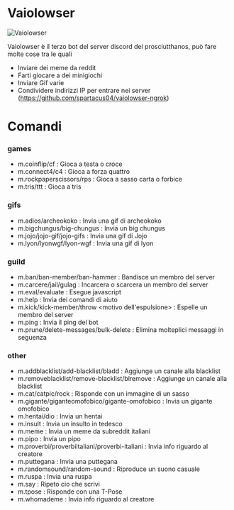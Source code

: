 # Vaiolowser
![Vaiolowser](https://raw.githubusercontent.com/spartacus04/Vaiolowser/master/icon.ico)


Vaiolowser è il terzo bot del server discord del prosciutthanos, può fare molte cose tra le quali

  - Inviare dei meme da reddit
  - Farti giocare a dei minigiochi
  - Inviare Gif varie
  - Condividere indirizzi IP per entrare nei server (https://github.com/spartacus04/vaiolowser-ngrok)

# Comandi

### games
  - m.coinflip/cf : Gioca a testa o croce
  - m.connect4/c4 : Gioca a forza quattro
  - m.rockpaperscissors/rps : Gioca a sasso carta o forbice
  - m.tris/ttt : Gioca a tris

### gifs
  - m.adios/archeokoko : Invia una gif di archeokoko
  - m.bigchungus/big-chungus : Invia un big chungus
  - m.jojo/jojo-gif/jojo-gifs : Invia una gif di Jojo
  - m.lyon/lyonwgf/lyon-wgf : Invia una gif di lyon

### guild
  - m.ban/ban-member/ban-hammer <utente da bannare> <motivo del ban> : Bandisce un membro del server
  - m.carcere/jail/gulag <utente da carcerare> : Incarcera o scarcera un membro del server
  - m.eval/evaluate <codice da eseguire> : Esegue javascript
  - m.help : Invia dei comandi di aiuto
  - m.kick/kick-member/throw <utente da espellere> <motivo dell'espulsione> : Espelle un membro del server
  - m.ping : Invia il ping del bot
  - m.prune/delete-messages/bulk-delete <numero di messaggi> : Elimina molteplici messaggi in seguenza

### other
  - m.addblacklist/add-blacklist/bladd : Aggiunge un canale alla blacklist
  - m.removeblacklist/remove-blacklist/blremove : Aggiunge un canale alla blacklist
  - m.cat/catpic/rock : Risponde con un immagine di un sasso
  - m.gigante/giganteomofobico/gigante-omofobico : Invia un gigante omofobico
  - m.hentai/dio : Invia un hentai
  - m.insult : Invia un insulto in tedesco
  - m.meme : Invia un meme da subreddit italiani
  - m.pipo <lunghezza del pipo> : Invia un pipo
  - m.proverbi/proverbiitaliani/proverbi-italiani : Invia info riguardo al creatore
  - m.puttegana : Invia una puttegana
  - m.randomsound/random-sound : Riproduce un suono casuale
  - m.ruspa : Invia una ruspa
  - m.say <testo da ripetere> : Ripeto cio che scrivi
  - m.tpose : Risponde con una T-Pose
  - m.whomademe : Invia info riguardo al creatore
